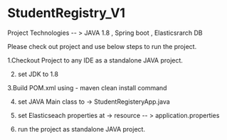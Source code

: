 # StudentRegistry_V1
Project Technologies -- > JAVA 1.8 , Spring boot , Elasticsrarch DB

Please check out project and use below steps to run the project.

1.Checkout Project to any IDE as a standalone JAVA project.

2. set JDK to 1.8

3.Build POM.xml using - maven clean install command

4. set JAVA Main class to -> StudentRegisteryApp.java

5. set Elasticseach properties at -> resource -- > application.properties

6. run the project as standalone JAVA project.
